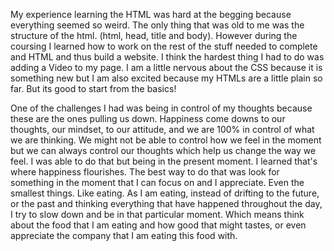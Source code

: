 My experience learning  the HTML was hard at the begging because everything seemed so weird. The only thing that was old to me was the structure of the html. (html, head, title and body). However during the coursing I learned how to work on the rest of the stuff needed to complete and HTML and thus build a website. I think the hardest thing I had to do was adding a Video to my page.
I am a little nervous about the CSS because it is something new but I am also excited because my HTMLs are a little plain so far. But its good to start from the basics!


One of the challenges I had was being in control of my thoughts because these are the ones pulling us down. Happiness come downs to our thoughts,  our mindset, to our attitude, and we are 100% in control of what we are thinking. We might not be able to control how we feel in the moment but we can always control our thoughts which help us change the way we feel. I was able to do that but being in the present moment. I learned that's where happiness flourishes. The best way to do that was look for something in the moment that I can focus on and I appreciate. Even the smallest things. Like eating. As I am eating, instead of drifting to the future, or the past and thinking everything that have happened throughout the day, I try to slow down and be in that particular moment. Which means think about the food that I am eating and how good that might tastes, or even appreciate the company that I am eating this food with.
